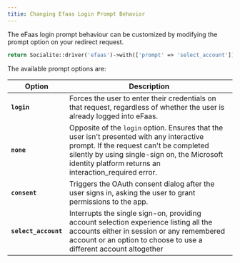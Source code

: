 ```yaml
---
titie: Changing Efaas Login Prompt Behavior
---
```


The eFaas login prompt behaviour can be customized by modifying the prompt option on your redirect request.

```php
return Socialite::driver('efaas')->with(['prompt' => 'select_account'])->redirect();
```

The available prompt options are:

 Option                  | Description                                    
------------------------ |----------------------------------------------- 
**`login`**              | Forces the user to enter their credentials on that request, regardless of whether the user is already logged into eFaas.
**`none`**               | Opposite of the `login` option. Ensures that the user isn't presented with any interactive prompt. If the request can't be completed silently by using single-sign on, the Microsoft identity platform returns an interaction_required error.                                     
**`consent`**            | Triggers the OAuth consent dialog after the user signs in, asking the user to grant permissions to the app.
**`select_account`**     | Interrupts the single sign-on, providing account selection experience listing all the accounts either in session or any remembered account or an option to choose to use a different account altogether
